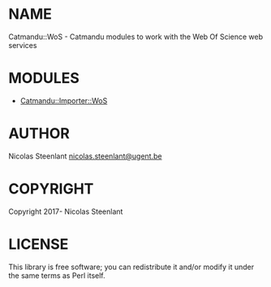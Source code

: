 # NAME

Catmandu::WoS - Catmandu modules to work with the Web Of Science web services

# MODULES

- [Catmandu::Importer::WoS](https://metacpan.org/pod/Catmandu::Importer::WoS)

# AUTHOR

Nicolas Steenlant <nicolas.steenlant@ugent.be>

# COPYRIGHT

Copyright 2017- Nicolas Steenlant

# LICENSE

This library is free software; you can redistribute it and/or modify
it under the same terms as Perl itself.
